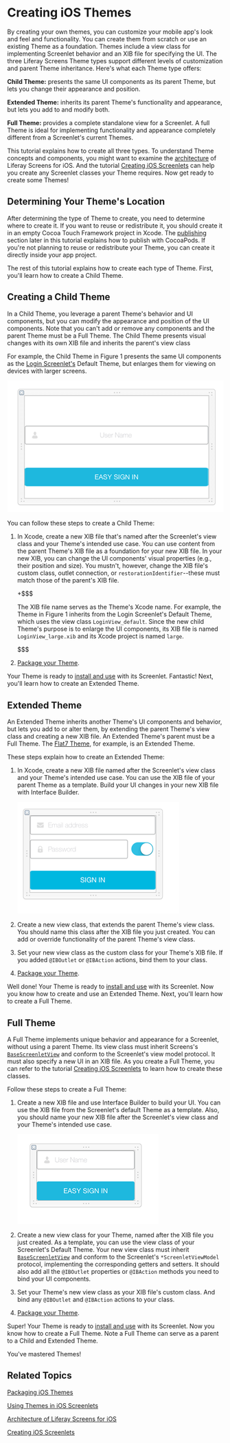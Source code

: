 # Creating iOS Themes [](id=creating-ios-themes)

By creating your own themes, you can customize your mobile app's look and feel
and functionality. You can create them from scratch or use an existing Theme as
a foundation. Themes include a view class for implementing Screenlet behavior
and an XIB file for specifying the UI. The three Liferay Screens Theme types
support different levels of customization and parent Theme inheritance. Here's
what each Theme type offers: 

**Child Theme:** presents the same UI components as its parent Theme, but lets 
you change their appearance and position.

**Extended Theme:** inherits its parent Theme's functionality and appearance,
but lets you add to and modify both.

**Full Theme:** provides a complete standalone view for a Screenlet. A full
Theme is ideal for implementing functionality and appearance completely
different from a Screenlet's current Themes.

This tutorial explains how to create all three types. To understand Theme
concepts and components, you might want to examine the
[architecture](/develop/tutorials/-/knowledge_base/6-2/architecture-of-liferay-screens-for-ios)
of Liferay Screens for iOS. And the tutorial
[Creating iOS Screenlets](/develop/tutorials/-/knowledge_base/6-2/creating-ios-screenlets)
can help you create any Screenlet classes your Theme requires. Now get ready to
create some Themes! 

## Determining Your Theme's Location [](id=determining-your-themes-location)

After determining the type of Theme to create, you need to determine where to
create it. If you want to reuse or redistribute it, you should create it in an
empty Cocoa Touch Framework project in Xcode. The 
[publishing](/develop/tutorials/-/knowledge_base/6-2/creating-ios-themes#publish-your-themes-using-cocoapods)
section later in this tutorial explains how to publish with CocoaPods. If you're
not planning to reuse or redistribute your Theme, you can create it directly
inside your app project. 

The rest of this tutorial explains how to create each type of Theme. First,
you'll learn how to create a Child Theme.

## Creating a Child Theme [](id=creating-a-child-theme)

In a Child Theme, you leverage a parent Theme's behavior and UI components, but
you can modify the appearance and position of the UI components. Note that you
can't add or remove any components and the parent Theme must be a Full Theme.
The Child Theme presents visual changes with its own XIB file and inherits the
parent's view class

For example, the Child Theme in Figure 1 presents the same UI components as the
[Login Screenlet's](https://github.com/liferay/liferay-screens/tree/1.0.0/ios/Framework/Core/Auth/LoginScreenlet)
Default Theme, but enlarges them for viewing on devices with larger screens.

![Figure 1: The UI components are enlarged in the the example Child Theme's XIB file.](../../images/screens-ios-xcode-child-theme.png)

You can follow these steps to create a Child Theme:  

1.  In Xcode, create a new XIB file that's named after the Screenlet's view
    class and your Theme's intended use case. You can use content from the
    parent Theme's XIB file as a foundation for your new XIB file. In your new
    XIB, you can change the UI components' visual properties (e.g., their position and size). You mustn't, however, change the XIB file's custom
    class, outlet connection, or `restorationIdentifier`--these must match those
    of the parent's XIB file.

	+$$$

	The XIB file name serves as the Theme's Xcode name. For example, the Theme
	in Figure 1 inherits from the Login Screenlet's Default Theme, which uses
	the view class `LoginView_default`. Since the new child Theme's purpose is
	to enlarge the UI components, its XIB file is named
	`LoginView_large.xib` and its Xcode project is named `large`. 

	$$$

2.  [Package your Theme](/develop/tutorials/-/knowledge_base/6-2/packaging-ios-themes). 

Your Theme is ready to
[install and use](/develop/tutorials/-/knowledge_base/6-2/using-themes-in-ios-screenlets)
with its Screenlet. Fantastic! Next, you'll learn how to create an Extended
Theme.

## Extended Theme [](id=extended-theme)

An Extended Theme inherits another Theme's UI components and behavior, but lets
you add to or alter them, by extending the parent Theme's view class and
creating a new XIB file. An Extended Theme's parent must be a Full Theme. The
[Flat7 Theme](https://github.com/liferay/liferay-screens/tree/1.0.0/ios/Framework/Themes/Flat7),
for example, is an Extended Theme.

These steps explain how to create an Extended Theme:

1.  In Xcode, create a new XIB file named after the Screenlet's view class and
    your Theme's intended use case. You can use the XIB file of your parent
    Theme as a template. Build your UI changes in your new XIB file with
    Interface Builder.

    ![Figure 2: This example Extended Theme's XIB file extends the Login Portlet's UI and behavior with a switch that lets the user show or hide the password field value.](../../images/screens-ios-xcode-ext-theme.png)

2.  Create a new view class, that extends the parent Theme's view class. You 
    should name this class after the XIB file you just created. You can add or
    override functionality of the parent Theme's view class.

3.  Set your new view class as the custom class for your Theme's XIB file.
    If you added `@IBOutlet` or `@IBAction` actions, bind them to your class. 

4.  [Package your Theme](/develop/tutorials/-/knowledge_base/6-2/packaging-ios-themes).  

Well done! Your Theme is ready to
[install and use](/develop/tutorials/-/knowledge_base/6-2/using-themes-in-ios-screenlets)
with its Screenlet. Now you know how to create and use an Extended Theme. Next,
you'll learn how to create a Full Theme.

## Full Theme [](id=full-theme)

A Full Theme implements unique behavior and appearance for a Screenlet, without
using a parent Theme. Its view class must inherit Screens's
[`BaseScreenletView`](https://github.com/liferay/liferay-screens/blob/1.0.0/ios/Framework/Core/Base/BaseScreenletView.swift)
and conform to the Screenlet's view model protocol. It must also specify a new
UI in an XIB file. As you create a Full Theme, you can refer to the tutorial
[Creating iOS Screenlets](/develop/tutorials/-/knowledge_base/6-2/creating-ios-screenlets) to
learn how to create these classes. 

Follow these steps to create a Full Theme:

1.  Create a new XIB file and use Interface Builder to build your UI. You can
    use the XIB file from the Screenlet's default Theme as a template. Also, you
    should name your new XIB file after the Screenlet's view class and your
    Theme's intended use case. 

    ![Figure 3: This Full Theme for the Login Screenlet, includes a text field for entering the user name, uses the UDID for the password, and adds a *Sign In* button with the same `restorationIdentifier` as the Default Theme.](../../images/screens-ios-xcode-full-theme.png)

2.  Create a new view class for your Theme, named after the XIB file you just 
    created. As a template, you can use the view class of your Screenlet's
    Default Theme. Your new view class must inherit
    [`BaseScreenletView`](https://github.com/liferay/liferay-screens/blob/1.0.0/ios/Framework/Core/Base/BaseScreenletView.swift)
	and conform to the Screenlet's `*ScreenletViewModel` protocol, implementing
	the corresponding getters and setters. It should also add all the
	`@IBOutlet` properties or `@IBAction` methods you need to bind your UI
	components. 

3.  Set your Theme's new view class as your XIB file's custom class. And bind 
    any `@IBOutlet` and `@IBAction` actions to your class. 

4.  [Package your Theme](/develop/tutorials/-/knowledge_base/6-2/packaging-ios-themes). 

Super! Your Theme is ready to
[install and use](/develop/tutorials/-/knowledge_base/6-2/using-themes-in-ios-screenlets)
with its Screenlet. Now you know how to create a Full Theme. Note a Full Theme
can serve as a parent to a Child and Extended Theme.

You've mastered Themes! 

## Related Topics [](id=related-topics)

[Packaging iOS Themes](/develop/tutorials/-/knowledge_base/6-2/packaging-ios-themes)

[Using Themes in iOS Screenlets](/develop/tutorials/-/knowledge_base/6-2/using-themes-in-ios-screenlets)

[Architecture of Liferay Screens for iOS](/develop/tutorials/-/knowledge_base/6-2/architecture-of-liferay-screens-for-ios)

[Creating iOS Screenlets](/develop/tutorials/-/knowledge_base/6-2/creating-ios-screenlets)
